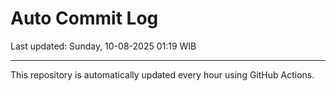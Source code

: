 # Auto Commit Log

Last updated: Sunday, 10-08-2025 01:19 WIB

---

This repository is automatically updated every hour using GitHub Actions.
